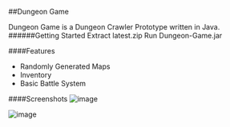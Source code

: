 ##Dungeon Game

Dungeon Game is a Dungeon Crawler Prototype written in Java.
######Getting Started
    Extract latest.zip
    Run Dungeon-Game.jar

####Features
* Randomly Generated Maps
* Inventory
* Basic Battle System

####Screenshots
![image][Screen-1]

![image][Screen-2]

[Screen-1]: http://i.imgur.com/x86Fa2k.png
[Screen-2]: https://i.imgur.com/WJbi2aR.png
